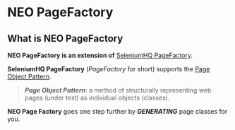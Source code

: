 # NEO PageFactory

## What is NEO PageFactory

**NEO PageFactory is an extension of** [SeleniumHQ PageFactory](https://github.com/SeleniumHQ/selenium/wiki/PageFactory). 

**SeleniumHQ PageFactory** (*PageFactory* for short) supports the [Page Object Pattern](https://raw.githubusercontent.com/wiki/SeleniumHQ/selenium/PageObjects.md).
> ***Page Object Pattern***: a method of structurally representing web pages (under test) as individual objects (classes).

**NEO Page Factory** goes one step further by ***GENERATING*** page classes for you.



